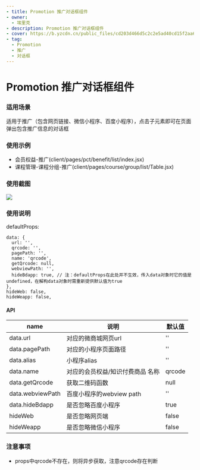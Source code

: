 ```yaml
---
- title: Promotion 推广对话框组件
- owner:
  - 埃里克
- description: Promotion 推广对话框组件
- cover: https://b.yzcdn.cn/public_files/cd203d466d5c2c2e5ad40cd15f2aa65d.png
- tag:
  - Promotion
  - 推广
  - 对话框
---
```


# Promotion 推广对话框组件

### 适用场景
适用于推广（包含网页链接、微信小程序、百度小程序），点击子元素即可在页面弹出包含推广信息的对话框

### 使用示例
* 会员权益-推广(client/pages/pct/benefit/list/index.jsx)
* 课程管理-课程分组-推广(client/pages/course/group/list/Table.jsx)

### 使用截图
![](https://b.yzcdn.cn/public_files/cd203d466d5c2c2e5ad40cd15f2aa65d.png)

### 使用说明

defaultProps:
```
data: {
  url: '',
  qrcode: '',
  pagePath: '',
  name: 'qrcode',
  getQrcode: null,
  webviewPath: '',
  hideBdapp: true, // 注：defaultProps在此处并不生效，传入data对象时它的值是undefined，在解构data对象时需重新提供默认值为true
},
hideWeb: false,
hideWeapp: false,
```

#### API
name | 说明 | 默认值
-|-|-
data.url | 对应的微商城网页url | ''
data.pagePath | 对应的小程序页面路径 | ''
data.alias | 小程序alias | ''
data.name | 对应的会员权益/知识付费商品 名称 | qrcode
data.getQrcode | 获取二维码函数 | null
data.webviewPath | 百度小程序的webview path | ''
data.hideBdapp | 是否忽略百度小程序 | true
hideWeb | 是否忽略网页端 | false
hideWeapp | 是否忽略微信小程序 | false

### 注意事项
- props中qrcode不存在，则将异步获取，注意qrcode存在判断
